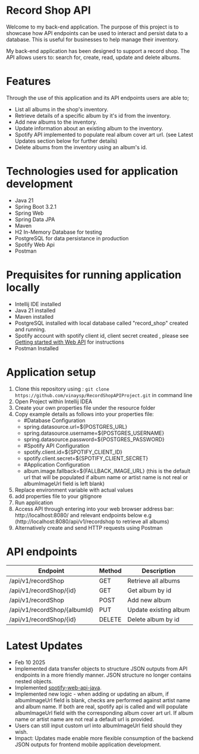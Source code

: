 # Record Shop API

Welcome to my back-end application. The purpose of this project is to showcase how API endpoints can be used to interact and persist data to a database. This is useful for businesses to help manage their inventory. 

My back-end application has been designed to support a record shop. The API allows users to: search for, create, read, update and delete albums.

# Features
Through the use of this application and its API endpoints users are able to;
- List all albums in the shop's inventory.
- Retrieve details of a specific album by it's id from the inventory.
- Add new albums to the inventory.
- Update information about an existing album to the inventory.
- Spotify API implemented to populate real album cover art url. (see Latest Updates section below for further details)
- Delete albums from the inventory using an album's id.

# Technologies used for application development
- Java 21
- Spring Boot 3.2.1
- Spring Web
- Spring Data JPA
- Maven
- H2 In-Memory Database for testing
- PostgreSQL for data persistance in production
- Spotify Web Api 
- Postman

# Prequisites for running application locally
- Intellij IDE installed
- Java 21 installed
- Maven installed
- PostgreSQL installed with local database called "record_shop" created and running. 
- Spotify account with spotify client id, client secret created , please see [Getting started with Web API](https://developer.spotify.com/documentation/web-api/tutorials/getting-started) for instructions
- Postman Installed 

# Application setup
1) Clone this repository using : `git clone https://github.com/vinaysp/RecordShopAPIProject.git` in command line
2) Open Project within Intellij IDEA
3) Create your own properties file under the resource folder
4) Copy example details as follows into your properties file:
   - #Database Configuration  
   - spring.datasource.url=${POSTGRES_URL} <br />  
   - spring.datasource.username=${POSTGRES_USERNAME} <br />  
   - spring.datasource.password=${POSTGRES_PASSWORD} <br />  
   - #Spotify API Configuration <br />  
   - spotify.client.id=${SPOTIFY_CLIENT_ID} <br />  
   - spotify.client.secret=${SPOTIFY_CLIENT_SECRET} <br />  
   - #Application Configuration <br />  
   - album.image.fallback=${FALLBACK_IMAGE_URL} (this is the default url that will be populated if album name or artist name is not real or albumImageUrl field is left blank)
5) Replace environment variable with actual values
6) add properties file to your gitignore
7) Run application
8) Access API through entering into your web browser address bar: http://localhost:8080/ and relevant endpoints below
e.g (http://localhost:8080/api/v1/recordshop to retrieve all albums)
9) Alternatively create and send HTTP requests using Postman 

# API endpoints

| Endpoint	| Method |	Description |
|-----------|---------|--------------|
|/api/v1/recordShop|	GET|	Retrieve all albums|
|/api/v1/recordShop/{id}|	GET|	Get album by id|
|/api/v1/recordShop|	POST|	Add new album|
|/api/v1/recordShop/{albumId}|	PUT|	Update existing album|
|/api/v1/recordShop/{id}|	DELETE|	Delete album by id|

# Latest Updates
- Feb 10 2025 
- Implemented data transfer objects to structure JSON outputs from API endpoints in a more friendly manner. JSON structure no longer contains nested objects.
- Implemented [spotify-web-api-java](https://github.com/spotify-web-api-java/spotify-web-api-java). 
- Implemented new logic - when adding or updating an album, if albumImageUrl field is blank, checks are performed against artist name and album name. If both are real, spotify api is called and will populate albumImageUrl field with the corresponding album cover art url. If album name or artist name are not real a default url is provided.
- Users can still input custom url into albumImageUrl field should they wish.
- Impact: Updates made enable more flexible consumption of the backend JSON outputs for frontend mobile application development.